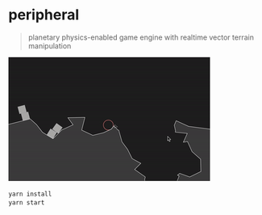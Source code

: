 # peripheral

> planetary physics-enabled game engine with realtime vector terrain manipulation

![screencast](screencast.gif)

```bash
yarn install
yarn start
```